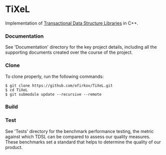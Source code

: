 # TiXeL

Implementation of [Transactional Data Structure Libraries](https://iditkeidar.com/wp-content/uploads/files/ftp/TransactionalLibrariesPLDI16.pdf) in C++.

### Documentation

See 'Documentation' directory for the key project details, including all the supporting documents created over the course of the project.

### Clone

To clone properly, run the following commands:

```
$ git clone https://github.com/ofirkov/TiXeL.git
$ cd TiXeL
$ git submodule update --recursive --remote
```

### Build

### Test

See 'Tests' directory for the benchmark performance testing, the metric against which TDSL can be compared to assess our quality measures. These benchmarks set a standard that helps to determine the quality of our product.





